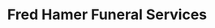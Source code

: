 ---
title: "Fred Hamer Funeral Services"
url: /blackburn/fred-hamer-funeral-services/
shop: funeral directors
---